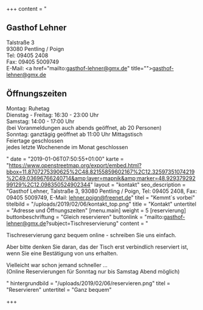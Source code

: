 +++
content = "<h2>Gasthof Lehner</h2><p>Talstraße 3<br>93080 Pentling / Poign<br>Tel: 09405 2408 <br>Fax: 09405 5009749<br>E-Mail: <a href=\"mailto:gasthof-lehner@gmx.de\" title=\"\">gasthof-lehner@gmx.de</a></p><h2>Öffnungszeiten</h2><p>Montag: Ruhetag<br>Dienstag - Freitag: 16:30 - 23:00 Uhr<br>Samstag: 14:00 - 17:00 Uhr<br>(bei Voranmeldungen auch abends geöffnet, ab 20 Personen)<br>Sonntag: ganztägig geöffnet ab 11:00 Uhr Mittagstisch<br>Feiertage geschlossen<br>jedes letzte Wochenende im Monat geschlossen</p>"
date = "2019-01-06T07:50:55+01:00"
karte = "https://www.openstreetmap.org/export/embed.html?bbox=11.8707275390625%2C48.82155859602167%2C12.32597351074219%2C49.03696766240714&amp;layer=mapnik&amp;marker=48.92937929299129%2C12.098350524902344"
layout = "kontakt"
seo_description = "Gasthof Lehner,  Talstraße 3, 93080 Pentling / Poign, Tel: 09405 2408, Fax: 09405 5009749, E-Mail: lehner.poign@freenet.de"
titel = "Kemmt`s vorbei"
titelbild = "/uploads/2019/02/06/kontakt_top.png"
title = "Kontakt"
untertitel = "Adresse und Öffnungszeiten"
[menu.main]
weight = 5
[reservierung]
buttonbeschriftung = "Gleich reservieren"
buttonlink = "mailto:gasthof-lehner@gmx.de?subject=Tischreservierung"
content = "<p>Tischreservierung ganz bequem online - schreiben Sie uns einfach.</p><p>Aber bitte denken Sie daran, das der Tisch erst verbindlich reserviert ist, wenn Sie eine Bestätigung von uns erhalten.</p><p>Vielleicht war schon jemand schneller ...<br>(Online Reservierungen für Sonntag nur bis Samstag Abend möglich)</p>"
hintergrundbild = "/uploads/2019/02/06/reservieren.png"
titel = "Reservieren"
untertitel = "Ganz bequem"

+++

